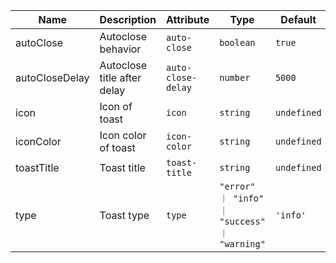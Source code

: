 | Name       | Description                   | Attribute        | Type                                      | Default             |
|------------|-------------------------------|------------------|-------------------------------------------|---------------------|
|autoClose| Autoclose behavior | `auto-close` | `boolean` | `true` |
|autoCloseDelay| Autoclose title after delay | `auto-close-delay` | `number` | `5000` |
|icon| Icon of toast | `icon` | `string` | `undefined` |
|iconColor| Icon color of toast | `icon-color` | `string` | `undefined` |
|toastTitle| Toast title | `toast-title` | `string` | `undefined` |
|type| Toast type | `type` | `"error" ｜ "info" ｜ "success" ｜ "warning"` | `'info'` |
